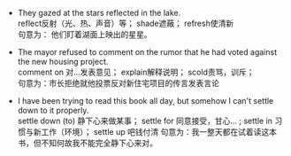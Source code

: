 * They gazed at the stars reflected in the lake.  
reflect反射（光、热、声音）等； shade遮蔽； refresh使清新  
句意为： 他们盯着湖面上映出的星星。

* The mayor refused to comment on the rumor that he had voted against the new housing project.  
comment on 对...发表意见； explain解释说明； scold责骂，训斥；  
句意为：市长拒绝就他投票反对新住宅项目的传言发表言论

* I have been trying to read this book all day, but somehow I can't settle down to it properly.  
settle down (to) 静下心来做某事； settle for 同意接受，甘心... ; settle in 习惯与新工作（环境）； settle up 吧钱付清
句意为：我一整天都在试着读这本书，但不知何故我不能完全静下心来对。
